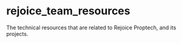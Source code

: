 # rejoice_team_resources
The technical resources that are related to Rejoice Proptech, and its projects.
